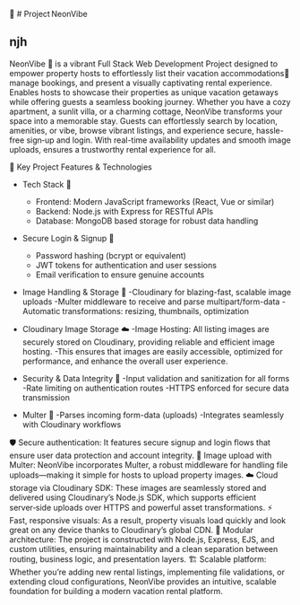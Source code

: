 🌈 # Project NeonVibe
## njh

NeonVibe 🏡  is a vibrant Full Stack Web Development Project designed to empower property hosts to effortlessly list their vacation accommodations🏡  manage bookings, and present a visually captivating rental experience. Enables hosts to showcase their properties as unique vacation getaways while offering guests a seamless booking journey. Whether you have a cozy apartment, a sunlit villa, or a charming cottage, NeonVibe transforms your space into a memorable stay. Guests can effortlessly search by location, amenities, or vibe, browse vibrant listings, and experience secure, hassle-free sign‑up and login. With real-time availability updates and smooth image uploads, ensures a trustworthy rental experience for all.

🚀 Key Project Features & Technologies
- Tech Stack 📱
   - Frontend: Modern JavaScript frameworks (React, Vue or similar)
   - Backend: Node.js with Express for RESTful APIs
   - Database: MongoDB based storage for robust data handling

- Secure Login & Signup 🔐
   - Password hashing (bcrypt or equivalent)
   - JWT tokens for authentication and user sessions
   - Email verification to ensure genuine accounts

- Image Handling & Storage 🌟
  -Cloudinary for blazing-fast, scalable image uploads
  -Multer middleware to receive and parse multipart/form-data
  -Automatic transformations: resizing, thumbnails, optimization

- Cloudinary Image Storage ☁️
   -Image Hosting: All listing images are securely stored on Cloudinary, providing reliable and efficient image hosting.
   -This ensures that images are easily accessible, optimized for performance, and enhance the overall user experience.

- Security & Data Integrity 🔐
  -Input validation and sanitization for all forms
  -Rate limiting on authentication routes
  -HTTPS enforced for secure data transmission

- Multer 💾
  -Parses incoming form-data (uploads)
  -Integrates seamlessly with Cloudinary workflows





 



🛡️ Secure authentication: It features secure signup and login flows that ensure user data protection and account integrity.
📸 Image upload with Multer: NeonVibe incorporates Multer, a robust middleware for handling file uploads—making it simple for hosts to upload property images.
☁️ Cloud storage via Cloudinary SDK: These images are seamlessly stored and delivered using Cloudinary’s Node.js SDK, which supports efficient server‑side uploads over HTTPS and powerful asset transformations.
⚡ Fast, responsive visuals: As a result, property visuals load quickly and look great on any device thanks to Cloudinary’s global CDN.
🧩 Modular architecture: The project is constructed with Node.js, Express, EJS, and custom utilities, ensuring maintainability and a clean separation between routing, business logic, and presentation layers.
🏗️ Scalable platform: Whether you’re adding new rental listings, implementing file validations, or extending cloud configurations, NeonVibe provides an intuitive, scalable foundation for building a modern vacation rental platform.









